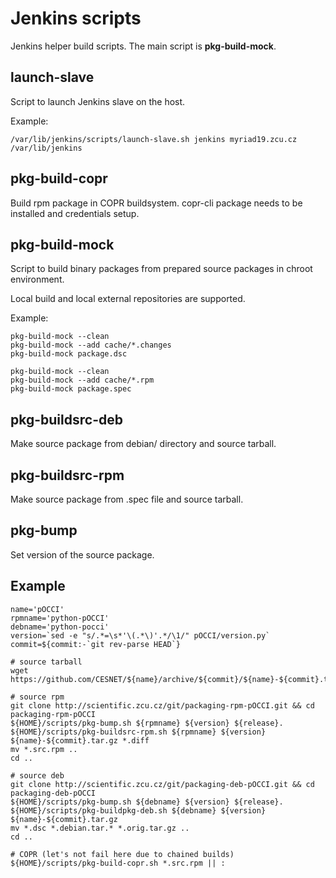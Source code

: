 # Jenkins scripts

Jenkins helper build scripts. The main script is **pkg-build-mock**.

## launch-slave

Script to launch Jenkins slave on the host.

Example:

    /var/lib/jenkins/scripts/launch-slave.sh jenkins myriad19.zcu.cz /var/lib/jenkins

## pkg-build-copr

Build rpm package in COPR buildsystem. copr-cli package needs to be installed and credentials setup.

## pkg-build-mock

Script to build binary packages from prepared source packages in chroot
environment.

Local build and local external repositories are supported.

Example:

    pkg-build-mock --clean
    pkg-build-mock --add cache/*.changes
    pkg-build-mock package.dsc

    pkg-build-mock --clean
    pkg-build-mock --add cache/*.rpm
    pkg-build-mock package.spec

## pkg-buildsrc-deb

Make source package from debian/ directory and source tarball.

## pkg-buildsrc-rpm

Make source package from .spec file and source tarball.

## pkg-bump

Set version of the source package.

## Example

    name='pOCCI'
    rpmname='python-pOCCI'
    debname='python-pocci'
    version=`sed -e "s/.*=\s*'\(.*\)'.*/\1/" pOCCI/version.py`
    commit=${commit:-`git rev-parse HEAD`}
    
    # source tarball
    wget https://github.com/CESNET/${name}/archive/${commit}/${name}-${commit}.tar.gz
    
    # source rpm
    git clone http://scientific.zcu.cz/git/packaging-rpm-pOCCI.git && cd packaging-rpm-pOCCI
    ${HOME}/scripts/pkg-bump.sh ${rpmname} ${version} ${release}.
    ${HOME}/scripts/pkg-buildsrc-rpm.sh ${rpmname} ${version} ${name}-${commit}.tar.gz *.diff
    mv *.src.rpm ..
    cd ..
    
    # source deb
    git clone http://scientific.zcu.cz/git/packaging-deb-pOCCI.git && cd packaging-deb-pOCCI
    ${HOME}/scripts/pkg-bump.sh ${debname} ${version} ${release}.
    ${HOME}/scripts/pkg-buildpkg-deb.sh ${debname} ${version} ${name}-${commit}.tar.gz
    mv *.dsc *.debian.tar.* *.orig.tar.gz ..
    cd ..

    # COPR (let's not fail here due to chained builds)
    ${HOME}/scripts/pkg-build-copr.sh *.src.rpm || :

